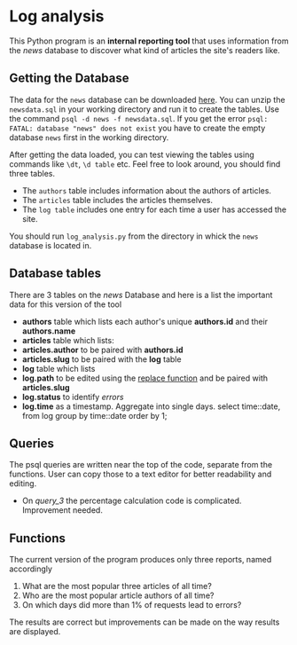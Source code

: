 # Log analysis

This Python program is an **internal reporting tool** that uses information
from the *news* database to discover what kind of articles the site's readers
like.

## Getting the Database
The data for the `news` database can be downloaded [here](https://d17h27t6h515a5.cloudfront.net/topher/2016/August/57b5f748_newsdata/newsdata.zip). You can unzip the `newsdata.sql` in your working directory and run it to create the tables.
Use the command `psql -d news -f newsdata.sql`.
If you get the error `psql: FATAL: database "news" does not exist` you have to create the empty database `news` first in the working directory.

After getting the data loaded, you can test viewing the tables using commands like `\dt`, `\d table` etc. Feel free to look around, you should find three tables.
- The `authors` table includes information about the authors of articles.
- The `articles` table includes the articles themselves.
- The `log table` includes one entry for each time a user has accessed the site.

You should run `log_analysis.py` from the directory in whick the `news` database is located in.

## Database tables
There are 3 tables on the *news* Database and here is a list the important data for
this version of the tool
* **authors** table which lists each author's unique **authors.id** and their **authors.name**
* **articles** table which lists:
 * **articles.author** to be paired with **authors.id**
 * **articles.slug** to be paired with the **log** table
* **log** table which lists
 * **log.path** to be edited using the [replace function](http://www.postgresqltutorial.com/postgresql-replace/)
 and be paired with **articles.slug**
 * **log.status** to identify *errors*
 * **log.time** as a timestamp. Aggregate into single days.
			 select time::date,
			 from log
			 group by time::date
			 order by 1;

## Queries
The psql queries are written near the top of the code, separate from the functions.
User can copy those to a text editor for better readability and editing.
- On *query_3* the percentage calculation code is complicated. Improvement needed.


##	Functions
The current version of the program produces only three reports, named accordingly
1. What are the most popular three articles of all time?
2. Who are the most popular article authors of all time?
3. On which days did more than 1% of requests lead to errors?

The results are correct but improvements can be made on the way results are displayed.
